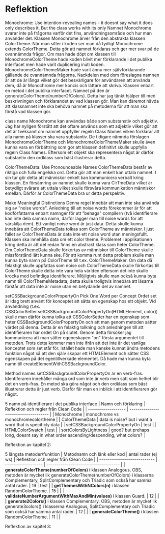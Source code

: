 # Reflektion


Monochrome:
Use intention-revealing names - it doesnt say what it does only describes it. But the class works with its only 
Namnet Monochrome svarar inte på frågorna varför det fins, användningsområde och hur man använder det. Klassen Monochrome ärver från den abstrakta klassen ColorTheme. När man sitter i koden ser man då tydligt Monochrome extends ColorTheme. Detta gör att namnet förklaras och ger mer svar på de ovannämnda frågor. Om man hade döpt om klassen till MonochromeColorTheme hade koden blivit mer förklarande i det publika interfacet men hade varit duplicering inuti koden. MonochromeColorThemeMaker hade varit ännu mer självförklarande gällande de ovannämnda frågorna. Nackdelen med dom föreslagna namnen är att de är långa vilket gör det besvärligare för användaren att använda dem, då är Monochrome mer koncis och lättare att skriva. Klassen enbart en metod i det publika interfacet. Namnet på den är generateColorTheme(numberOfColors). Detta har jag tänkt hjälper till med beskrivningen och förklarandet av vad klassen gör. Man kan däremot hävda att klassnamnet inte ska behöva namnet på metoderna för att man ska förstå vad klassen gör.

class name
Monochrome kan användas både som substanstiv och adjektiv. Jag har nyligen förstått att det oftare används som ett adjektiv vilket gör att det är tveksamt om namnet uppfyller regeln Class Names vilken förklarar att alla namn på klasser ska vara substantiv. De tidigare nämnda förslagen MonochromeColorTheme och MonochromeColorThemeMaker skulle även kunna vara en förbättring som gör att klassen definitivt skulle uppfylla regeln Class Names. Eftersom ett objekt ska representera något är därför substantiv den ordklass som bäst illustrerar detta. 

ColorThemeData:
Use Pronounceable Names
ColorThemeData består av riktiga och fulla engelska ord. Detta gör att man enkelt kan uttala namnet. I sin tur gör detta att människor enkelt kan kommunicera verbalt kring klassen. En försämring av namnet skulle kunna vara ClrTmeData vilket är betydligt svårare att uttala vilket skulle försvåra kommunikation människor emellan. Därför är ColorThemeData bra ur detta perspektiv.

Make Meaningful Distinctions
Denna regel innebär att man inte ska använda sig av "noise words". Anledning till att noise words förekommer är för att kodförfattarna enbart namnger för att "behaga" compilern (två identifierare kan inte dela samma namn, därför lägger man till noise words för att särskilja dem). Ett vanligt noise word är just data. Detta skulle kunna innebära att ColorThemeData tolkas som ColorTheme av människor. I just fallet av ColorThemeData är data inte ett noise word utan meningsfullt. Klassen ska innehålla data om ett color theme. Problemet i applikationen kring detta är att det redan finns en abstrakt klass som heter ColorTheme. Om ColorThemeData skulle förkortas av människor till ColorTheme skulle missförstånd lätt kunna ske. För att komma runt detta problem skulle man kunna byta namn på ColorTheme till t.ex. ColorThemeMaker. Om data då felaktigt skulle uppfattas som noise och ColorThemeData skulle förkortas till ColorTheme skulle detta inte vara hela världen eftersom det inte skulle krocka med befintliga identifierare. Möjligtvis skulle man också kunna byta namn till ColorThemeMetadata, detta skulle troligtvis innebära att läsarna förstår att data inte är noise utan en betydande del av namnet.

setCSSBackgroundColorPropertyOn
Pick One Word per Concept
Ordet set är idag brett använt för konceptet att sätta en egenskap hos ett objekt. Vid användning (t.ex. CSSColorSetter.setCSSBackgroundColorPropertyOn(HTMLElement, color)) skulle man därför kunna tolka att CSSColorSetter har en egenskap som heter CSSBackgroundColorPropertyOn och att man genom metoden sätter värdet på denna. Detta är en felaktig tolkning och anledningen till att identifieraren har ordet On på slutet. Genom detta försöker jag kommunicera att man sätter egeneskapen "on" första argumentet till metoden. Trots detta kommer man inte ifrån att det inte är det vanliga konceptet som set står för. Istället hade man kanske kunnat ändra metodens funktion något så att den själv skapar ett HTMLElement och sätter CSS egenskapen på det egentillverkade elementet. Då hade man kunna byta namn till createElementWithCSSBackgroundColor. 

Method names
setCSSBackgroundColorPropertyOn är en verb-fras. Identiferaren innehåller många ord som inte är verb men sätt som helhet blir det en verb-fras. En metod ska göra något och den ordklass som bäst illustrerar detta är just verb. Därför får man en inblick i att identifieraren gör något. 


5 namn på identifierare i det publika interface
| Namn och förklaring | Reflektion och regler från Clean Code |
| ------------------- | ------------------------------------- |
| Monochrome | monochrome vs monochromecolortheme |
| ColorThemeData | data is noise? but i want a word that is specificly data |
| setCSSBackgroundColorPropertyOn | test |
| HTMLColorSwatch | test |
| sortColorsByLightness | good? but prehaps long, doesnt say in what order ascending/descending, what colors? |

Reflektion av kapitel 2:





5 längsta metoder/funktion
| Metodnamn och länk eller kod | antal rader (ej ws) | Reflektion och regler från Clean Code |
| ---------------------------- | ------------------- | ------------------------------------- |
| **generateColorTheme(numberOfColors)** i klassen Analogous. OBS, metoden är mycket lik generateColorTheme(numberOfColors) i klasserna Complementary, SplitComplementary och Triadic som också har samma antal rader. | 19 | test |
| **getThemesWithNColors(n)** i klassen RandomColorTheme. | 15 |  |
| **validateNumberArgumentWithMaxAndMin(values)** i klassen Guard. | 12 |  |
| **generate2Colors()** i klassen Complementary. OBS, metoden är mycket lik generate3colors() i klasserna Analogous, SplitComplementary och Triadic som också har samma antal rader. | 12 |  |
| **generateColorTheme()** i klassen RandomColorTheme. | 11 |  |

Reflektion av kapitel 3:

